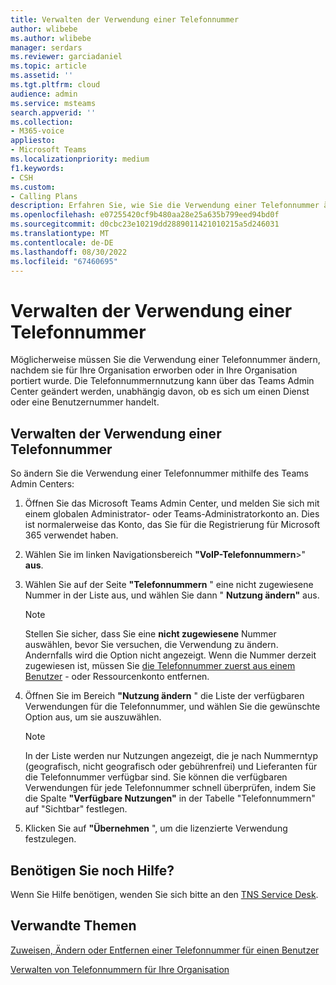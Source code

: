 ```yaml
---
title: Verwalten der Verwendung einer Telefonnummer
author: wlibebe
ms.author: wlibebe
manager: serdars
ms.reviewer: garciadaniel
ms.topic: article
ms.assetid: ''
ms.tgt.pltfrm: cloud
audience: admin
ms.service: msteams
search.appverid: ''
ms.collection:
- M365-voice
appliesto:
- Microsoft Teams
ms.localizationpriority: medium
f1.keywords:
- CSH
ms.custom:
- Calling Plans
description: Erfahren Sie, wie Sie die Verwendung einer Telefonnummer ändern, die als Dienstnummer oder Als Benutzernummer verwendet werden soll.
ms.openlocfilehash: e07255420cf9b480aa28e25a635b799eed94bd0f
ms.sourcegitcommit: d0cbc23e10219dd2889011421010215a5d246031
ms.translationtype: MT
ms.contentlocale: de-DE
ms.lasthandoff: 08/30/2022
ms.locfileid: "67460695"
---
```

# <a name="manage-the-usage-of-a-phone-number"></a>Verwalten der Verwendung einer Telefonnummer

Möglicherweise müssen Sie die Verwendung einer Telefonnummer ändern, nachdem sie für Ihre Organisation erworben oder in Ihre Organisation portiert wurde. Die Telefonnummernnutzung kann über das Teams Admin Center geändert werden, unabhängig davon, ob es sich um einen Dienst oder eine Benutzernummer handelt.

## <a name="how-to-manage-the-usage-of-a-phone-number"></a>Verwalten der Verwendung einer Telefonnummer

So ändern Sie die Verwendung einer Telefonnummer mithilfe des Teams Admin Centers:

1. Öffnen Sie das Microsoft Teams Admin Center, und melden Sie sich mit einem globalen Administrator- oder Teams-Administratorkonto an. Dies ist normalerweise das Konto, das Sie für die Registrierung für Microsoft 365 verwendet haben.

2. Wählen Sie im linken Navigationsbereich **"VoIP-Telefonnummern**\>" **aus**.

3. Wählen Sie auf der Seite **"Telefonnummern** " eine nicht zugewiesene Nummer in der Liste aus, und wählen Sie dann " **Nutzung ändern"** aus.

      > [!NOTE]
      > Stellen Sie sicher, dass Sie eine **nicht zugewiesene** Nummer auswählen, bevor Sie versuchen, die Verwendung zu ändern. Andernfalls wird die Option nicht angezeigt. Wenn die Nummer derzeit zugewiesen ist, müssen Sie [die Telefonnummer zuerst aus einem Benutzer](/MicrosoftTeams/assign-change-or-remove-a-phone-number-for-a-user#remove-a-phone-number-from-a-user) - oder Ressourcenkonto entfernen.

4. Öffnen Sie im Bereich **"Nutzung ändern** " die Liste der verfügbaren Verwendungen für die Telefonnummer, und wählen Sie die gewünschte Option aus, um sie auszuwählen.

      > [!NOTE]
      > In der Liste werden nur Nutzungen angezeigt, die je nach Nummerntyp (geografisch, nicht geografisch oder gebührenfrei) und Lieferanten für die Telefonnummer verfügbar sind. Sie können die verfügbaren Verwendungen für jede Telefonnummer schnell überprüfen, indem Sie die Spalte **"Verfügbare Nutzungen"** in der Tabelle "Telefonnummern" auf "Sichtbar" festlegen.

5. Klicken Sie auf **"Übernehmen** ", um die lizenzierte Verwendung festzulegen.

## <a name="still-need-assistance"></a>Benötigen Sie noch Hilfe?

Wenn Sie Hilfe benötigen, wenden Sie sich bitte an den [TNS Service Desk](/contact-tns-service-desk.md).

## <a name="related-topics"></a>Verwandte Themen

[Zuweisen, Ändern oder Entfernen einer Telefonnummer für einen Benutzer](/microsoftteams/assign-change-or-remove-a-phone-number-for-a-user)

[Verwalten von Telefonnummern für Ihre Organisation](/microsoftteams/manage-phone-numbers-for-your-organization)
